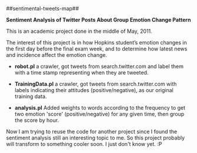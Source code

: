 ##sentimental-tweets-map##


**Sentiment Analysis of Twitter Posts About Group Emotion Change Pattern**

This is an academic project done in the middle of May, 2011.

The interest of this project is in how Hopkins student’s emotion changes in the first day before the final exam week,
and to determine how latest news and incidence affect the emotion change.

- **robot.pl** a crawler, got tweets from search.twitter.com and label them with a time stamp representing when they are tweeted.

- **TrainingData.pl** a crawler, got tweets from search.twitter.com with labels indicating their attitudes (positive/negative), as our original training data.

- **analysis.pl** Added weights to words according to the frequency to get two emotion 'score' (positive/negative) for any given time, then group the score by hour.


Now I am trying to reuse the code for another project since I found the sentiment analysis still an interesting topic to me. So this project probably will transform to something cooler soon. I just don't know yet. :P
